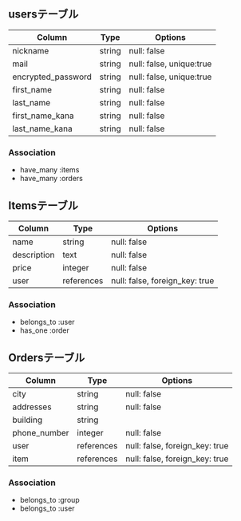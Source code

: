 ## usersテーブル

| Column             | Type   | Options     |
| ------------------ | ------ | ----------- |
| nickname           | string | null: false |
| mail               | string | null: false, unique:true |
| encrypted_password | string | null: false, unique:true |
| first_name         | string | null: false |
| last_name          | string | null: false |
| first_name_kana    | string | null: false |
| last_name_kana     | string | null: false |

### Association
- have_many :items
- have_many :orders


## Itemsテーブル

| Column      | Type       | Options     |
| ----------- | ---------- | ----------- |
| name        | string     | null: false |
| description | text       | null: false |
| price       | integer    | null: false |
| user        | references | null: false, foreign_key: true |

### Association
- belongs_to :user
- has_one :order


## Ordersテーブル

| Column       | Type       | Options     |
| ------------ | ---------- | ----------- |
| city         | string     | null: false |
| addresses    | string     | null: false |
| building     | string     |
| phone_number | integer    | null: false |
| user         | references | null: false, foreign_key: true |
| item         | references | null: false, foreign_key: true |

### Association
- belongs_to :group
- belongs_to :user